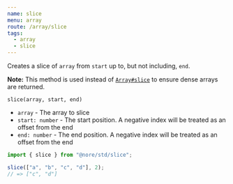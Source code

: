 ```yaml
---
name: slice
menu: array
route: /array/slice
tags:
  - array
  - slice 
--- 
```


Creates a slice of `array` from `start` up to, but not including, `end`.

**Note:** This method is used instead of
[`Array#slice`](https://mdn.io/Array/slice) to ensure dense arrays are
returned.

`slice(array, start, end)`

- `array` - The array to slice
- `start: number` - The start position. A negative index will be treated as an offset from the end
- `end: number` - The end position. A negative index will be treated as an offset from the end

```js
import { slice } from "@nore/std/slice";

slice(["a", "b", "c", "d"], 2);
// => ["c", "d"]
```
